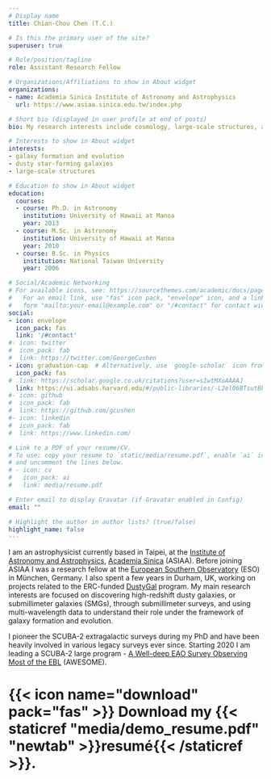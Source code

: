 ```yaml
---
# Display name
title: Chian-Chou Chen (T.C.)

# Is this the primary user of the site?
superuser: true

# Role/position/tagline
role: Assistant Research Fellow

# Organizations/Affiliations to show in About widget
organizations:
- name: Academia Sinica Institute of Astronomy and Astrophysics
  url: https://www.asiaa.sinica.edu.tw/index.php

# Short bio (displayed in user profile at end of posts)
bio: My research interests include cosmology, large-scale structures, and galaxy formation and evolution.

# Interests to show in About widget
interests:
- galaxy formation and evolution
- dusty star-forming galaxies
- large-scale structures

# Education to show in About widget
education:
  courses:
  - course: Ph.D. in Astronomy
    institution: University of Hawaii at Manoa
    year: 2013
  - course: M.Sc. in Astronomy
    institution: University of Hawaii at Manoa
    year: 2010
  - course: B.Sc. in Physics
    institution: National Taiwan University
    year: 2006

# Social/Academic Networking
# For available icons, see: https://sourcethemes.com/academic/docs/page-builder/#icons
#   For an email link, use "fas" icon pack, "envelope" icon, and a link in the
#   form "mailto:your-email@example.com" or "/#contact" for contact widget.
social:
- icon: envelope
  icon_pack: fas
  link: '/#contact'
#- icon: twitter
#  icon_pack: fab
#  link: https://twitter.com/GeorgeCushen
- icon: graduation-cap  # Alternatively, use `google-scholar` icon from `ai` icon pack
  icon_pack: fas
#  link: https://scholar.google.co.uk/citations?user=sIwtMXoAAAAJ
  link: https://ui.adsabs.harvard.edu/#/public-libraries/-L2el06BTsutBk7UJV3W9w
#- icon: github
#  icon_pack: fab
#  link: https://github.com/gcushen
#- icon: linkedin
#  icon_pack: fab
#  link: https://www.linkedin.com/

# Link to a PDF of your resume/CV.
# To use: copy your resume to `static/media/resume.pdf`, enable `ai` icons in `params.toml`, 
# and uncomment the lines below.
# - icon: cv
#   icon_pack: ai
#   link: media/resume.pdf

# Enter email to display Gravatar (if Gravatar enabled in Config)
email: ""

# Highlight the author in author lists? (true/false)
highlight_name: false
---
```


I am an astrophysicist currently based in Taipei, at the [Institute of Astronomy and Astrophysics](https://www.asiaa.sinica.edu.tw/index.php), [Academia Sinica](https://www.sinica.edu.tw/en) (ASIAA). Before joining ASIAA I was a research fellow at the [European Southern Observatory](https://www.eso.org/public/) (ESO) in München, Germany. I also spent a few years in Durham, UK, working on projects related to the ERC-funded [DustyGal](http://www.astro.dur.ac.uk/DustyGal/) program. My main research interests are focused on discovering high-redshift dusty galaxies, or submillimeter galaxies (SMGs), through submillimeter surveys, and using multi-wavelength data to understand their role under the framework of galaxy formation and evolution.

I pioneer the SCUBA-2 extragalactic surveys during my PhD and have been heavily involved in various legacy surveys ever since. Starting 2020 I am leading a SCUBA-2 large program - [A Well-deep EAO Survey Observing Most of the EBL](https://www.eaobservatory.org/jcmt/science/large-programs/awesome/) (AWESOME).   


# {{< icon name="download" pack="fas" >}} Download my {{< staticref "media/demo_resume.pdf" "newtab" >}}resumé{{< /staticref >}}.
